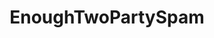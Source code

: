 ---
title: EnoughTwoPartySpam
crosslinks:
- politics
- SandersForPresident
- Negareddit
- New_Movement
- technology
- EnoughTrumpSpam
- esist
- progressive
- Trumpgret
- Anarchism
---